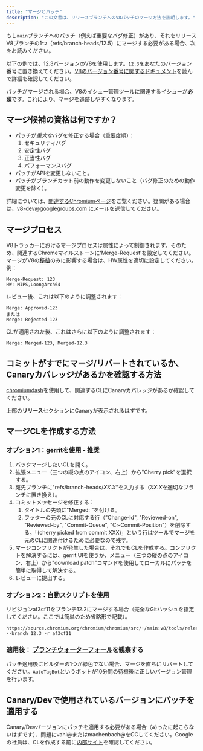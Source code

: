 ```yaml
---
title: "マージとパッチ"
description: "この文書は、リリースブランチへのV8パッチのマージ方法を説明します。"
---
```

もし`main`ブランチへのパッチ（例えば重要なバグ修正）があり、それをリリースV8ブランチの1つ（refs/branch-heads/12.5）にマージする必要がある場合、次をお読みください。

以下の例では、12.3バージョンのV8を使用します。`12.3`をあなたのバージョン番号に置き換えてください。[V8のバージョン番号に関するドキュメント](/docs/version-numbers)を読んで詳細を確認してください。

パッチがマージされる場合、V8のイシュー管理ツールに関連するイシューが**必須**です。これにより、マージを追跡しやすくなります。

## マージ候補の資格は何ですか？

- パッチが*重大な*バグを修正する場合（重要度順）：
    1. セキュリティバグ
    1. 安定性バグ
    1. 正当性バグ
    1. パフォーマンスバグ
- パッチがAPIを変更しないこと。
- パッチがブランチカット前の動作を変更しないこと（バグ修正のための動作変更を除く）。

詳細については、[関連するChromiumページ](https://chromium.googlesource.com/chromium/src/+/HEAD/docs/process/merge_request.md)をご覧ください。疑問がある場合は、[v8-dev@googlegroups.com](mailto:v8-dev@googlegroups.com) にメールを送信してください。

## マージプロセス

V8トラッカーにおけるマージプロセスは属性によって制御されます。そのため、関連するChromeマイルストーンに‘Merge-Request’を設定してください。マージがV8の[移植](https://v8.dev/docs/ports)のみに影響する場合は、HW属性を適切に設定してください。例：

```
Merge-Request: 123
HW: MIPS,LoongArch64
```

レビュー後、これは以下のように調整されます：

```
Merge: Approved-123
または
Merge: Rejected-123
```

CLが適用された後、これはさらに以下のように調整されます：

```
Merge: Merged-123, Merged-12.3
```

## コミットがすでにマージ/リバートされているか、Canaryカバレッジがあるかを確認する方法

[chromiumdash](https://chromiumdash.appspot.com/commit/)を使用して、関連するCLにCanaryカバレッジがあるか確認してください。


上部の**リリース**セクションにCanaryが表示されるはずです。

## マージCLを作成する方法

### オプション1：[gerrit](https://chromium-review.googlesource.com/)を使用 - 推奨


1. バックマージしたいCLを開く。
1. 拡張メニュー（三つの縦の点のアイコン、右上）から"Cherry pick"を選択する。
1. 宛先ブランチに"refs/branch-heads/*XX.X*"を入力する（*XX.X*を適切なブランチに置き換え）。
1. コミットメッセージを修正する：
   1. タイトルの先頭に"Merged: "を付ける。
   1. フッターの元のCLに対応する行（"Change-Id", "Reviewed-on", "Reviewed-by", "Commit-Queue", "Cr-Commit-Position"）を削除する。「(cherry picked from commit XXX)」という行はツールでマージを元のCLに関連付けるために必要なので残す。
1. マージコンフリクトが発生した場合は、それでもCLを作成する。コンフリクトを解決するには、gerrit UIを使うか、メニュー（三つの縦の点のアイコン、右上）から"download patch"コマンドを使用してローカルにパッチを簡単に取得して解決する。
1. レビューに提出する。

### オプション2：自動スクリプトを使用

リビジョンaf3cf11をブランチ12.2にマージする場合（完全なGitハッシュを指定してください。ここでは簡単のため省略形で記載）。

```
https://source.chromium.org/chromium/chromium/src/+/main:v8/tools/release/merge_to_branch_gerrit.py --branch 12.3 -r af3cf11
```


### 適用後： [ブランチウォーターフォール](https://ci.chromium.org/p/v8)を観察する

パッチ適用後にビルダーの1つが緑色でない場合、マージを直ちにリバートしてください。`AutoTagBot`というボットが10分間の待機後に正しいバージョン管理を行います。

## Canary/Devで使用されているバージョンにパッチを適用する

Canary/Devバージョンにパッチを適用する必要がある場合（めったに起こらないはずです）、問題にvahl@またはmachenbach@をCCしてください。Googleの社員は、CLを作成する前に[内部サイト](http://g3doc/company/teams/v8/patching_a_version)を確認してください。

